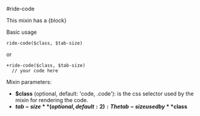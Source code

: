 #ride-code

This mixin has a {block}

Basic usage

```
ride-code($class, $tab-size)
```

or

```
+ride-code($class, $tab-size)
  // your code here
```

Mixin parameters:

* **$class** (optional, default: 'code, .code'): is the css selector used by the mixin for rendering the code.
* **$tab-size** (optional, default: 2): The tab-size used by **$class**